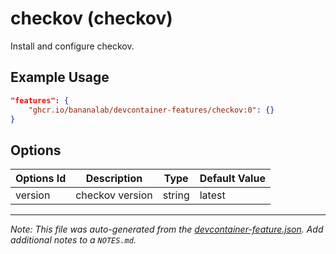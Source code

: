 
# checkov (checkov)

Install and configure checkov.

## Example Usage

```json
"features": {
    "ghcr.io/bananalab/devcontainer-features/checkov:0": {}
}
```

## Options

| Options Id | Description | Type | Default Value |
|-----|-----|-----|-----|
| version | checkov version | string | latest |



---

_Note: This file was auto-generated from the [devcontainer-feature.json](https://github.com/bananalab/devcontainer-features/blob/main/src/checkov/devcontainer-feature.json).  Add additional notes to a `NOTES.md`._
